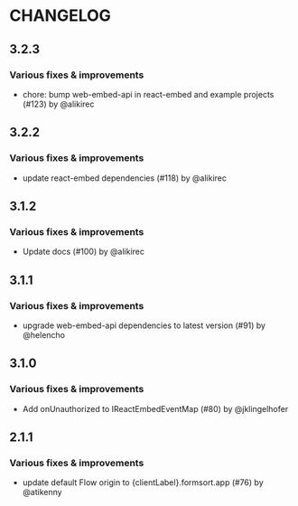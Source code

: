 # CHANGELOG
## 3.2.3

### Various fixes & improvements

- chore: bump web-embed-api in react-embed and example projects (#123) by @alikirec

## 3.2.2

### Various fixes & improvements

- update react-embed dependencies (#118) by @alikirec

## 3.1.2

### Various fixes & improvements

- Update docs (#100) by @alikirec

## 3.1.1

### Various fixes & improvements

- upgrade web-embed-api dependencies to latest version (#91) by @helencho

## 3.1.0

### Various fixes & improvements

- Add onUnauthorized to IReactEmbedEventMap (#80) by @jklingelhofer

## 2.1.1

### Various fixes & improvements

- update default Flow origin to {clientLabel}.formsort.app (#76) by @atikenny

